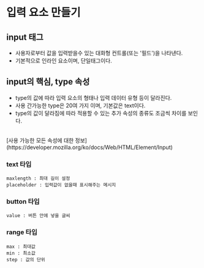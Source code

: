 # 입력 요소 만들기

## input 태그

- 사용자로부터 값을 입력받을수 있는 대화형 컨트롤(또는 '필드')을 나타낸다.
- 기본적으로 인라인 요소이며, 단일태그이다.

## input의 핵심, type 속성

- type의 값에 따라 입력 요소의 형태나 입력 데이터 유형 등이 달라진다.
- 사용 간가능한 type은 20여 가지 이며, 기본값은 text이다.
- type의 값이 달라짐에 따라 적용할 수 있는 추가 속성의 종류도 조금씩 차이를 보인다.
<br>
[사용 가능한 모든 속성에 대한 정보](https://developer.mozilla.org/ko/docs/Web/HTML/Element/Input)


### text 타입
    maxlength : 최대 길이 설정
    placeholder : 입력값이 없을때 표시해주는 메시지

### button 타입
    value : 버튼 안에 넣을 글씨

### range 타입
    max : 최대값
    min : 최소값
    step : 값의 단위
